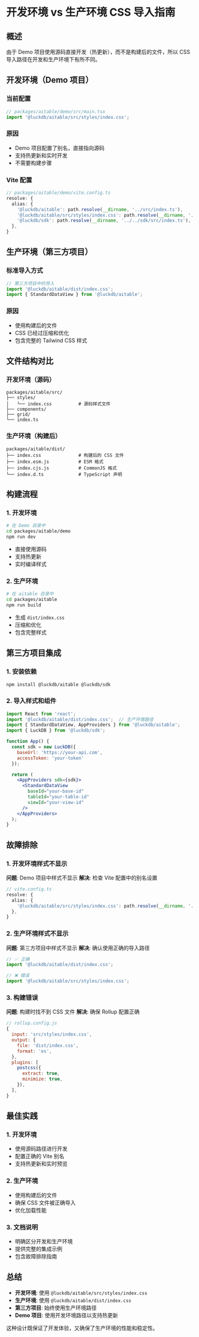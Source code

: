# 开发环境 vs 生产环境 CSS 导入指南

## 概述

由于 Demo 项目使用源码直接开发（热更新），而不是构建后的文件，所以 CSS 导入路径在开发和生产环境下有所不同。

## 开发环境（Demo 项目）

### 当前配置
```jsx
// packages/aitable/demo/src/main.tsx
import '@luckdb/aitable/src/styles/index.css';
```

### 原因
- Demo 项目配置了别名，直接指向源码
- 支持热更新和实时开发
- 不需要构建步骤

### Vite 配置
```typescript
// packages/aitable/demo/vite.config.ts
resolve: {
  alias: {
    '@luckdb/aitable': path.resolve(__dirname, '../src/index.ts'),
    '@luckdb/aitable/src/styles/index.css': path.resolve(__dirname, '../src/styles/index.css'),
    '@luckdb/sdk': path.resolve(__dirname, '../../sdk/src/index.ts'),
  },
}
```

## 生产环境（第三方项目）

### 标准导入方式
```jsx
// 第三方项目中的导入
import '@luckdb/aitable/dist/index.css';
import { StandardDataView } from '@luckdb/aitable';
```

### 原因
- 使用构建后的文件
- CSS 已经过压缩和优化
- 包含完整的 Tailwind CSS 样式

## 文件结构对比

### 开发环境（源码）
```
packages/aitable/src/
├── styles/
│   └── index.css          # 源码样式文件
├── components/
├── grid/
└── index.ts
```

### 生产环境（构建后）
```
packages/aitable/dist/
├── index.css              # 构建后的 CSS 文件
├── index.esm.js           # ESM 格式
├── index.cjs.js           # CommonJS 格式
└── index.d.ts             # TypeScript 声明
```

## 构建流程

### 1. 开发环境
```bash
# 在 Demo 目录中
cd packages/aitable/demo
npm run dev
```
- 直接使用源码
- 支持热更新
- 实时编译样式

### 2. 生产环境
```bash
# 在 aitable 目录中
cd packages/aitable
npm run build
```
- 生成 `dist/index.css`
- 压缩和优化
- 包含完整样式

## 第三方项目集成

### 1. 安装依赖
```bash
npm install @luckdb/aitable @luckdb/sdk
```

### 2. 导入样式和组件
```jsx
import React from 'react';
import '@luckdb/aitable/dist/index.css';  // 生产环境路径
import { StandardDataView, AppProviders } from '@luckdb/aitable';
import { LuckDB } from '@luckdb/sdk';

function App() {
  const sdk = new LuckDB({
    baseUrl: 'https://your-api.com',
    accessToken: 'your-token'
  });

  return (
    <AppProviders sdk={sdk}>
      <StandardDataView
        baseId="your-base-id"
        tableId="your-table-id"
        viewId="your-view-id"
      />
    </AppProviders>
  );
}
```

## 故障排除

### 1. 开发环境样式不显示
**问题**: Demo 项目中样式不显示
**解决**: 检查 Vite 配置中的别名设置

```typescript
// vite.config.ts
resolve: {
  alias: {
    '@luckdb/aitable/src/styles/index.css': path.resolve(__dirname, '../src/styles/index.css'),
  },
}
```

### 2. 生产环境样式不显示
**问题**: 第三方项目中样式不显示
**解决**: 确认使用正确的导入路径

```jsx
// ✅ 正确
import '@luckdb/aitable/dist/index.css';

// ❌ 错误
import '@luckdb/aitable/src/styles/index.css';
```

### 3. 构建错误
**问题**: 构建时找不到 CSS 文件
**解决**: 确保 Rollup 配置正确

```javascript
// rollup.config.js
{
  input: 'src/styles/index.css',
  output: {
    file: 'dist/index.css',
    format: 'es',
  },
  plugins: [
    postcss({
      extract: true,
      minimize: true,
    }),
  ],
}
```

## 最佳实践

### 1. 开发环境
- 使用源码路径进行开发
- 配置正确的 Vite 别名
- 支持热更新和实时预览

### 2. 生产环境
- 使用构建后的文件
- 确保 CSS 文件被正确导入
- 优化加载性能

### 3. 文档说明
- 明确区分开发和生产环境
- 提供完整的集成示例
- 包含故障排除指南

## 总结

- **开发环境**: 使用 `@luckdb/aitable/src/styles/index.css`
- **生产环境**: 使用 `@luckdb/aitable/dist/index.css`
- **第三方项目**: 始终使用生产环境路径
- **Demo 项目**: 使用开发环境路径以支持热更新

这种设计既保证了开发体验，又确保了生产环境的性能和稳定性。
